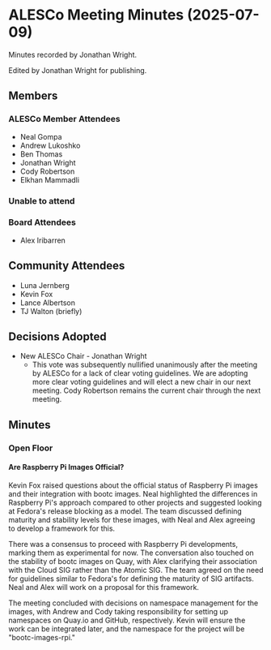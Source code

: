# ALESCo Meeting Minutes (2025-07-09)

Minutes recorded by Jonathan Wright.

Edited by Jonathan Wright for publishing.

## Members

### ALESCo Member Attendees

- Neal Gompa
- Andrew Lukoshko
- Ben Thomas
- Jonathan Wright
- Cody Robertson
- Elkhan Mammadli

### Unable to attend

### Board Attendees

- Alex Iribarren

## Community Attendees

- Luna Jernberg
- Kevin Fox
- Lance Albertson
- TJ Walton (briefly)

## Decisions Adopted

- New ALESCo Chair - Jonathan Wright
  - This vote was subsequently nullified unanimously after the meeting by ALESCo for a lack of clear voting guidelines. We are adopting more clear voting guidelines and will elect a new chair in our next meeting. Cody Robertson remains the current chair through the next meeting.

## Minutes

### Open Floor

#### Are Raspberry Pi Images Official?

Kevin Fox raised questions about the official status of Raspberry Pi images and their integration with bootc images. Neal highlighted the differences in Raspberry Pi's approach compared to other projects and suggested looking at Fedora's release blocking as a model. The team discussed defining maturity and stability levels for these images, with Neal and Alex agreeing to develop a framework for this.

There was a consensus to proceed with Raspberry Pi developments, marking them as experimental for now. The conversation also touched on the stability of bootc images on Quay, with Alex clarifying their association with the Cloud SIG rather than the Atomic SIG. The team agreed on the need for guidelines similar to Fedora's for defining the maturity of SIG artifacts. Neal and Alex will work on a proposal for this framework.

The meeting concluded with decisions on namespace management for the images, with Andrew and Cody taking responsibility for setting up namespaces on Quay.io and GitHub, respectively. Kevin will ensure the work can be integrated later, and the namespace for the project will be "bootc-images-rpi."
